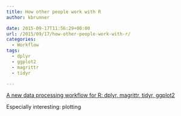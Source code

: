 ```yaml
---
title: How other people work with R
author: kbrunner

date: 2015-09-17T11:56:29+00:00
url: /2015/09/17/how-other-people-work-with-r/
categories:
  - Workflow
tags:
  - dplyr
  - ggplot2
  - magrittr
  - tidyr

---
```

[A new data processing workflow for R: dplyr, magrittr, tidyr, ggplot2][1]

Especially interesting: plotting

 [1]: http://zevross.com/blog/2015/01/13/a-new-data-processing-workflow-for-r-dplyr-magrittr-tidyr-ggplot2/
